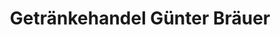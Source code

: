 ---
title: "Getränkehandel Günter Bräuer"
url: /dippoldiswalde/getraenkehandel-guenter-braeuer/
shop: Getränke
---